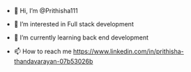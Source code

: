 - 👋 Hi, I’m @Prithisha111
- 👀 I’m interested in Full stack development
- 🌱 I’m currently learning back end development

- 📫 How to reach me https://www.linkedin.com/in/prithisha-thandavarayan-07b53026b

<!---
Prithisha111/Prithisha111 is a ✨ special ✨ repository because its `README.md` (this file) appears on your GitHub profile.
You can click the Preview link to take a look at your changes.
--->
